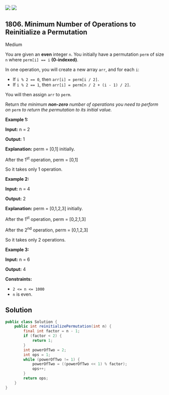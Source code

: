 [![](https://img.shields.io/github/stars/javadev/LeetCode-in-Java?label=Stars&style=flat-square)](https://github.com/javadev/LeetCode-in-Java)
[![](https://img.shields.io/github/forks/javadev/LeetCode-in-Java?label=Fork%20me%20on%20GitHub%20&style=flat-square)](https://github.com/javadev/LeetCode-in-Java/fork)

## 1806\. Minimum Number of Operations to Reinitialize a Permutation

Medium

You are given an **even** integer `n`. You initially have a permutation `perm` of size `n` where `perm[i] == i` **(0-indexed)**.

In one operation, you will create a new array `arr`, and for each `i`:

*   If `i % 2 == 0`, then `arr[i] = perm[i / 2]`.
*   If `i % 2 == 1`, then `arr[i] = perm[n / 2 + (i - 1) / 2]`.

You will then assign `arr` to `perm`.

Return _the minimum **non-zero** number of operations you need to perform on_ `perm` _to return the permutation to its initial value._

**Example 1:**

**Input:** n = 2

**Output:** 1

**Explanation:** perm = [0,1] initially. 

After the 1<sup>st</sup> operation, perm = [0,1] 

So it takes only 1 operation.

**Example 2:**

**Input:** n = 4

**Output:** 2

**Explanation:** perm = [0,1,2,3] initially. 

After the 1<sup>st</sup> operation, perm = [0,2,1,3] 

After the 2<sup>nd</sup> operation, perm = [0,1,2,3] 

So it takes only 2 operations.

**Example 3:**

**Input:** n = 6

**Output:** 4

**Constraints:**

*   `2 <= n <= 1000`
*   `n` is even.

## Solution

```java
public class Solution {
    public int reinitializePermutation(int n) {
        final int factor = n - 1;
        if (factor < 2) {
            return 1;
        }
        int powerOfTwo = 2;
        int ops = 1;
        while (powerOfTwo != 1) {
            powerOfTwo = ((powerOfTwo << 1) % factor);
            ops++;
        }
        return ops;
    }
}
```